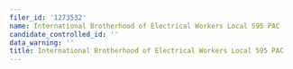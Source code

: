 ```yaml
---
filer_id: '1273532'
name: International Brotherhood of Electrical Workers Local 595 PAC
candidate_controlled_id: ''
data_warning: ''
title: International Brotherhood of Electrical Workers Local 595 PAC
---
```

